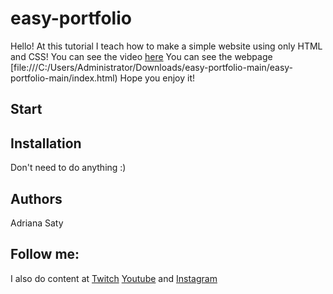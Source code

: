 # easy-portfolio
Hello! At this tutorial I teach how to make a simple website using only HTML and CSS! 
You can see the video [here](https://www.youtube.com/watch?v=mqDFBSLjdk4&t=8s)
You can see the webpage [file:///C:/Users/Administrator/Downloads/easy-portfolio-main/easy-portfolio-main/index.html)
Hope you enjoy it!

## Start

## Installation
Don't need to do anything :)

## Authors
Adriana Saty 


## Follow me:
I also do content at [Twitch](https://www.twitch.tv/rabelorp)
[Youtube](https://www.youtube.com/channel/UCPhVBS-1Uy-wIzj4hmjkcmA)
and [Instagram](https://www.instagram.com/adriana.saty/)


